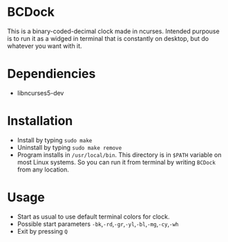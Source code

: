 # BCDock
This is a binary-coded-decimal clock made in ncurses. Intended purpouse is to run it as a widged in terminal that is constantly on desktop, but do whatever you want with it.

# Dependiencies
* libncurses5-dev

# Installation
* Install by typing `sudo make`
* Uninstall by typing `sudo make remove`
* Program installs in `/usr/local/bin`. This directory is in `$PATH` variable on most Linux systems. So you can run it from terminal by writing `BCDock` from any location.

# Usage
* Start as usual to use default terminal colors for clock.
* Possible start parameters `-bk`,`-rd`,`-gr`,`-yl`,`-bl`,`-mg`,`-cy`,`-wh`
* Exit by pressing `Q`
